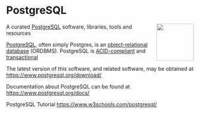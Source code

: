 PostgreSQL 
=====================================
[<img src="https://wiki.postgresql.org/images/a/a4/PostgreSQL_logo.3colors.svg" align="right"  width="100">](https://www.postgresql.org/)

A curated [PostgreSQL](https://www.postgresql.org/) software, libraries, tools and resources 

[PostgreSQL](https://en.wikipedia.org/wiki/PostgreSQL), often simply Postgres, is an [object-relational database](https://en.wikipedia.org/wiki/Object-relational_database) (ORDBMS). PostgreSQL is [ACID-compliant](https://en.wikipedia.org/wiki/ACID) and [transactional](https://en.wikipedia.org/wiki/Transaction_processing) 

The latest version of this software, and related software, may be
obtained at <https://www.postgresql.org/download/>  

Documentation about PostgreSQL can be found at  
https://www.postgresql.org/docs/  

PostgreSQL Tutorial 
<https://www.w3schools.com/postgresql/>
